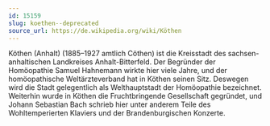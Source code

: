 ```yaml
---
id: 15159
slug: koethen--deprecated
source_url: https://de.wikipedia.org/wiki/Köthen
---
```


Köthen (Anhalt) (1885–1927 amtlich Cöthen) ist die Kreisstadt des sachsen-anhaltischen Landkreises Anhalt-Bitterfeld. Der Begründer der Homöopathie Samuel Hahnemann wirkte hier viele Jahre, und der homöopathische Weltärzteverband hat in Köthen seinen Sitz. Deswegen wird die Stadt gelegentlich als Welthauptstadt der Homöopathie bezeichnet. Weiterhin wurde in Köthen die Fruchtbringende Gesellschaft gegründet, und Johann Sebastian Bach schrieb hier unter anderem Teile des Wohltemperierten Klaviers und der Brandenburgischen Konzerte.
